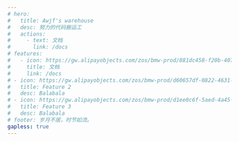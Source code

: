 ```yaml
---
# hero:
#   title: Awjf's warehouse
#   desc: 努力的代码搬运工
#   actions:
#     - text: 文档
#       link: /docs
# features:
#   - icon: https://gw.alipayobjects.com/zos/bmw-prod/881dc458-f20b-407b-947a-95104b5ec82b/k79dm8ih_w144_h144.png
#     title: 文档
#     link: /docs
# - icon: https://gw.alipayobjects.com/zos/bmw-prod/d60657df-0822-4631-9d7c-e7a869c2f21c/k79dmz3q_w126_h126.png
#   title: Feature 2
#   desc: Balabala
# - icon: https://gw.alipayobjects.com/zos/bmw-prod/d1ee0c6f-5aed-4a45-a507-339a4bfe076c/k7bjsocq_w144_h144.png
#   title: Feature 3
#   desc: Balabala
# footer: 岁月不居，时节如流。
gapless: true
---
```


<code src="./Home" inline />
